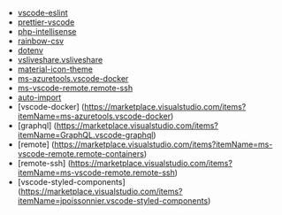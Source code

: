 
* [vscode-eslint](https://marketplace.visualstudio.com/items?itemName=dbaeumer.vscode-eslint)
* [prettier-vscode](https://marketplace.visualstudio.com/items?itemName=esbenp.prettier-vscode)
* [php-intellisense](https://marketplace.visualstudio.com/items?itemName=felixfbecker.php-intellisense)
* [rainbow-csv](https://marketplace.visualstudio.com/items?itemName=mechatroner.rainbow-csv)
* [dotenv](https://marketplace.visualstudio.com/items?itemName=mikestead.dotenv)
* [vsliveshare.vsliveshare](https://marketplace.visualstudio.com/items?itemName=ms-vsliveshare.vsliveshare)
* [material-icon-theme](https://marketplace.visualstudio.com/items?itemName=pkief.material-icon-theme)
* [ms-azuretools.vscode-docker](https://marketplace.visualstudio.com/items?itemName=ms-azuretools.vscode-docker)
* [ms-vscode-remote.remote-ssh](https://marketplace.visualstudio.com/items?itemName=ms-vscode-remote.remote-ssh)
* [auto-import](https://marketplace.visualstudio.com/items?itemName=steoates.autoimport)
* [vscode-docker] (https://marketplace.visualstudio.com/items?itemName=ms-azuretools.vscode-docker)
* [graphql] (https://marketplace.visualstudio.com/items?itemName=GraphQL.vscode-graphql)
* [remote] (https://marketplace.visualstudio.com/items?itemName=ms-vscode-remote.remote-containers)
* [remote-ssh] (https://marketplace.visualstudio.com/items?itemName=ms-vscode-remote.remote-ssh)
* [vscode-styled-components] (https://marketplace.visualstudio.com/items?itemName=jpoissonnier.vscode-styled-components)
